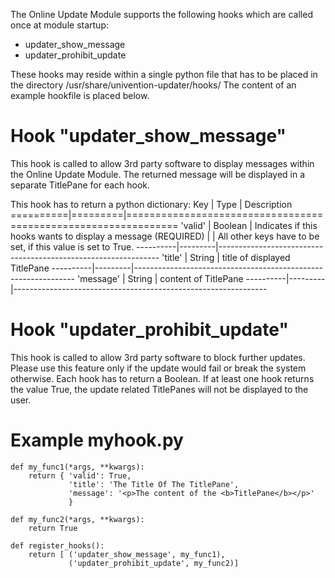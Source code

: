 The Online Update Module supports the following hooks which are called
once at module startup:
- updater_show_message
- updater_prohibit_update

These hooks may reside within a single python file that has to be placed in the
directory /usr/share/univention-updater/hooks/
The content of an example hookfile is placed below.

Hook "updater_show_message"
===========================
This hook is called to allow 3rd party software to display messages within the
Online Update Module. The returned message will be displayed in a separate
TitlePane for each hook.

This hook has to return a python dictionary:
Key       | Type    | Description
==========|=========|===============================================================
'valid'   | Boolean | Indicates if this hooks wants to display a message (REQUIRED)
          |         | All other keys have to be set, if this value is set to True.
----------|---------|---------------------------------------------------------------
'title'   | String  | title of displayed TitlePane
----------|---------|---------------------------------------------------------------
'message' | String  | content of TitlePane
----------|---------|---------------------------------------------------------------


Hook "updater_prohibit_update"
==============================
This hook is called to allow 3rd party software to block further updates. Please use
this feature only if the update would fail or break the system otherwise.
Each hook has to return a Boolean. If at least one hook returns the value True, the
update related TitlePanes will not be displayed to the user.



Example myhook.py
=================

	def my_func1(*args, **kwargs):
		return { 'valid': True,
				 'title': 'The Title Of The TitlePane',
				 'message': '<p>The content of the <b>TitlePane</b></p>'
				 }

	def my_func2(*args, **kwargs):
		return True

	def register_hooks():
		return [ ('updater_show_message', my_func1),
				 ('updater_prohibit_update', my_func2)]
